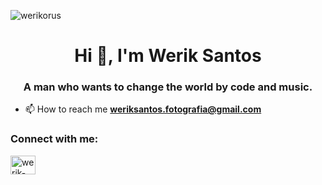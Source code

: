 

<p align="left"> <img src="https://komarev.com/ghpvc/?username=leonamoliveira&label=Profile%20views&color=0e75b6&style=flat" alt="werikorus" /> </p>

<h1 align="center">Hi 👋, I'm Werik Santos</h1>
<h3 align="center">A man who wants to change the world by code and music.</h3>

- 📫 How to reach me **weriksantos.fotografia@gmail.com**

<h3 align="left">Connect with me:</h3>
<p align="left">
<a href="https://linkedin.com/in/werik-santos-5066aab5" target="blank"><img align="center" src="https://raw.githubusercontent.com/rahuldkjain/github-profile-readme-generator/master/src/images/icons/Social/linked-in-alt.svg" alt="werik-santos-5066aab5" height="30" width="40" /></a>
</p>
